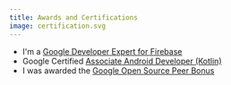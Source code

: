 ```yaml
---
title: Awards and Certifications
image: certification.svg
---
```


- I'm a [Google Developer Expert for Firebase](https://developers.google.com/community/experts/directory/profile/profile-ros_C3_A1rio_pereira_fernandes)
- Google Certified [Associate Android Developer (Kotlin)](https://www.credential.net/9a5bf0e6-f5a9-4552-9b9a-e84c7b821c09)
- I was awarded the [Google Open Source Peer Bonus](https://opensource.googleblog.com/2020/10/announcing-latest-google-open-source.html)
